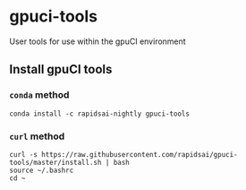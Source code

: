 # gpuci-tools
User tools for use within the gpuCI environment


## Install gpuCI tools

### `conda` method
```
conda install -c rapidsai-nightly gpuci-tools
```

### `curl` method
```
curl -s https://raw.githubusercontent.com/rapidsai/gpuci-tools/master/install.sh | bash
source ~/.bashrc
cd ~
```
